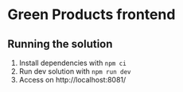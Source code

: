 # Green Products frontend

## Running the solution
1. Install dependencies with `npm ci`
2. Run dev solution with `npm run dev`
3. Access on http://localhost:8081/